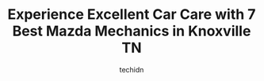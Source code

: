 ---
layout: ampstory
image: https://images.unsplash.com/photo-1570730325943-d6cc45ec31b2?ixlib=rb-4.0.3&ixid=MnwxMjA3fDB8MHxwaG90by1wYWdlfHx8fGVufDB8fHx8&auto=format&fit=crop&w=640&h=853&q=80
author: techidn
featured: false
description: When it comes to maintaining and repairing your vehicle in Knoxville TN, USA, you deserve nothing but the best. Thats why the 7 best Mazda Mechanic in the area are here to offer their exper
title: Experience Excellent Car Care with 7 Best Mazda Mechanics in Knoxville TN
cover:
   title: Experience Excellent Car Care with 7 Best Mazda Mechanics in Knoxville TN
   subtitle: Rickpate
   background: https://images.unsplash.com/photo-1570730325943-d6cc45ec31b2?ixlib=rb-4.0.3&ixid=MnwxMjA3fDB8MHxwaG90by1wYWdlfHx8fGVufDB8fHx8&auto=format&fit=crop&w=640&h=853&q=80

pages: 
 - layout: thirds
   top: <h1>#1 Mazda of Knoxville</h1>
   bottom: "<p>Aaron Mynatt was so very thoughtful and a pleasure to work wirh. I felt he really looked out for and  took very great care of me and found the exact vehicle I was praying</p>"
   background: https://www.knot35.com/toplist/wp-content/uploads/2023/06/best-mazda-mechanic-1-in-knoxville-tn-1685834536.jpeg
   backgroundblur: true
 - layout: thirds
   top: <h1>#2 Moore 4 Less Auto Repair - North Broadway, Knoxville TN</h1>
   bottom: "<p>3129 N Broadway, Knoxville, TN 37917, United States</p>"
   background: https://www.knot35.com/toplist/wp-content/uploads/2023/06/best-mazda-mechanic-2-in-knoxville-tn-1685834536.jpeg
   cta:
      link: https://www.knot35.com/toplist/experience-excellent-car-care-with-7-best-mazda-mechanics-in-knoxville-tn/
      text: Experience Excellent Car Care with 7 Best Mazda Mechanics in Knoxville TN
 - layout: thirds
   top: <h1>#3 MF Auto Inc.</h1>
   bottom: "<p>2025 Dutch Valley Dr, Knoxville, TN 37918, United States</p>"
   background: https://www.knot35.com/toplist/wp-content/uploads/2023/06/best-mazda-mechanic-3-in-knoxville-tn-1685834536.jpeg
   cta:
      link: https://www.knot35.com/toplist/experience-excellent-car-care-with-7-best-mazda-mechanics-in-knoxville-tn/
      text: Experience Excellent Car Care with 7 Best Mazda Mechanics in Knoxville TN
 - layout: thirds
   top: <h1>#4 Kadunza - European Auto Service</h1>
   bottom: "<p>5303 N Middlebrook Pike, Knoxville, TN 37921, United States</p>"
   background: https://images.unsplash.com/photo-1632260260864-caf7fde5ec36?ixlib=rb-4.0.3&ixid=MnwxMjA3fDB8MHxwaG90by1wYWdlfHx8fGVufDB8fHx8&auto=format&fit=crop&w=640&h=853&q=80
   cta:
      link: https://www.knot35.com/toplist/experience-excellent-car-care-with-7-best-mazda-mechanics-in-knoxville-tn/
      text: Experience Excellent Car Care with 7 Best Mazda Mechanics in Knoxville TN
 - layout: thirds
   top: <h1>#5 Phibbs Auto Services</h1>
   bottom: "<p>215 Agnes Rd, Knoxville, TN 37919, United States</p>"
   background: https://images.unsplash.com/photo-1608501821300-4f99e58bba77?ixlib=rb-4.0.3&ixid=MnwxMjA3fDB8MHxwaG90by1wYWdlfHx8fGVufDB8fHx8&auto=format&fit=crop&w=640&h=853&q=80
   cta:
      link: https://www.knot35.com/toplist/experience-excellent-car-care-with-7-best-mazda-mechanics-in-knoxville-tn/
      text: Experience Excellent Car Care with 7 Best Mazda Mechanics in Knoxville TN
 - layout: thirds
   top: <h1>#6 Daves mobile mechanic</h1>
   bottom: "<p>2106 Fairmont Blvd, Knoxville, TN 37917, United States</p>"
   background: https://images.unsplash.com/photo-1613843873231-1447db182f97?ixlib=rb-4.0.3&ixid=MnwxMjA3fDB8MHxwaG90by1wYWdlfHx8fGVufDB8fHx8&auto=format&fit=crop&w=640&h=853&q=80
   cta:
      link: https://www.knot35.com/toplist/experience-excellent-car-care-with-7-best-mazda-mechanics-in-knoxville-tn/
      text: Experience Excellent Car Care with 7 Best Mazda Mechanics in Knoxville TN
 - layout: thirds
   top: <h1>#7 Beaman Imports</h1>
   bottom: "<p>217 Sherway Rd, Knoxville, TN 37922, United States</p>"
   background: https://images.unsplash.com/photo-1484589065579-248aad0d8b13?ixlib=rb-4.0.3&ixid=MnwxMjA3fDB8MHxwaG90by1wYWdlfHx8fGVufDB8fHx8&auto=format&fit=crop&w=640&h=853&q=80
   cta:
      link: https://www.knot35.com/toplist/experience-excellent-car-care-with-7-best-mazda-mechanics-in-knoxville-tn/
      text: Experience Excellent Car Care with 7 Best Mazda Mechanics in Knoxville TN
 - layout: thirds
   middle: Continue reading...
   background: https://images.unsplash.com/photo-1618556658017-fd9c732d1360?ixlib=rb-4.0.3&ixid=MnwxMjA3fDB8MHxwaG90by1wYWdlfHx8fGVufDB8fHx8&auto=format&fit=crop&w=640&h=853&q=80
   cta:
      link: https://www.knot35.com/toplist/experience-excellent-car-care-with-7-best-mazda-mechanics-in-knoxville-tn/
      text: Experience Excellent Car Care with 7 Best Mazda Mechanics in Knoxville TN
      
---